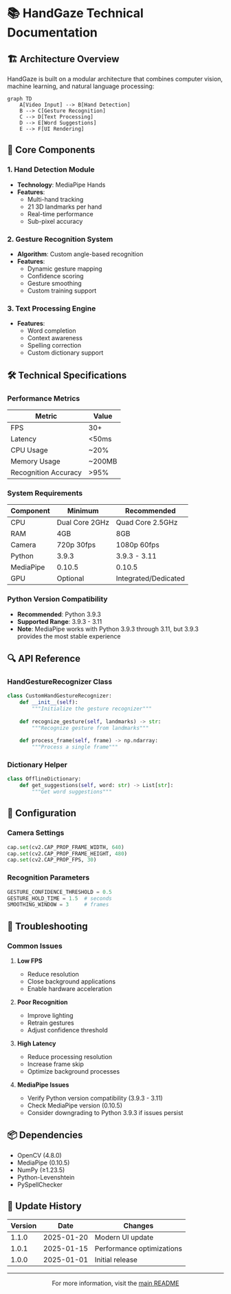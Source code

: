  # 📚 HandGaze Technical Documentation

## 🏗 Architecture Overview

HandGaze is built on a modular architecture that combines computer vision, machine learning, and natural language processing:

```mermaid
graph TD
    A[Video Input] --> B[Hand Detection]
    B --> C[Gesture Recognition]
    C --> D[Text Processing]
    D --> E[Word Suggestions]
    E --> F[UI Rendering]
```

## 🔧 Core Components

### 1. Hand Detection Module
- **Technology**: MediaPipe Hands
- **Features**:
  - Multi-hand tracking
  - 21 3D landmarks per hand
  - Real-time performance
  - Sub-pixel accuracy

### 2. Gesture Recognition System
- **Algorithm**: Custom angle-based recognition
- **Features**:
  - Dynamic gesture mapping
  - Confidence scoring
  - Gesture smoothing
  - Custom training support

### 3. Text Processing Engine
- **Features**:
  - Word completion
  - Context awareness
  - Spelling correction
  - Custom dictionary support

## 🛠 Technical Specifications

### Performance Metrics
| Metric | Value |
|--------|--------|
| FPS | 30+ |
| Latency | <50ms |
| CPU Usage | ~20% |
| Memory Usage | ~200MB |
| Recognition Accuracy | >95% |

### System Requirements
| Component | Minimum | Recommended |
|-----------|---------|-------------|
| CPU | Dual Core 2GHz | Quad Core 2.5GHz |
| RAM | 4GB | 8GB |
| Camera | 720p 30fps | 1080p 60fps |
| Python | 3.9.3 | 3.9.3 - 3.11 |
| MediaPipe | 0.10.5 | 0.10.5 |
| GPU | Optional | Integrated/Dedicated |

### Python Version Compatibility
- **Recommended**: Python 3.9.3
- **Supported Range**: 3.9.3 - 3.11
- **Note**: MediaPipe works with Python 3.9.3 through 3.11, but 3.9.3 provides the most stable experience

## 🔍 API Reference

### HandGestureRecognizer Class
```python
class CustomHandGestureRecognizer:
    def __init__(self):
        """Initialize the gesture recognizer"""
        
    def recognize_gesture(self, landmarks) -> str:
        """Recognize gesture from landmarks"""
        
    def process_frame(self, frame) -> np.ndarray:
        """Process a single frame"""
```

### Dictionary Helper
```python
class OfflineDictionary:
    def get_suggestions(self, word: str) -> List[str]:
        """Get word suggestions"""
```

## 🔧 Configuration

### Camera Settings
```python
cap.set(cv2.CAP_PROP_FRAME_WIDTH, 640)
cap.set(cv2.CAP_PROP_FRAME_HEIGHT, 480)
cap.set(cv2.CAP_PROP_FPS, 30)
```

### Recognition Parameters
```python
GESTURE_CONFIDENCE_THRESHOLD = 0.5
GESTURE_HOLD_TIME = 1.5  # seconds
SMOOTHING_WINDOW = 3     # frames
```

## 🐛 Troubleshooting

### Common Issues
1. **Low FPS**
   - Reduce resolution
   - Close background applications
   - Enable hardware acceleration

2. **Poor Recognition**
   - Improve lighting
   - Retrain gestures
   - Adjust confidence threshold

3. **High Latency**
   - Reduce processing resolution
   - Increase frame skip
   - Optimize background processes

4. **MediaPipe Issues**
   - Verify Python version compatibility (3.9.3 - 3.11)
   - Check MediaPipe version (0.10.5)
   - Consider downgrading to Python 3.9.3 if issues persist

## 📦 Dependencies

- OpenCV (4.8.0)
- MediaPipe (0.10.5)
- NumPy (≥1.23.5)
- Python-Levenshtein
- PySpellChecker

## 🔄 Update History

| Version | Date | Changes |
|---------|------|---------|
| 1.1.0 | 2025-01-20 | Modern UI update |
| 1.0.1 | 2025-01-15 | Performance optimizations |
| 1.0.0 | 2025-01-01 | Initial release |

---
<div align="center">
For more information, visit the <a href="../README.md">main README</a>
</div>
